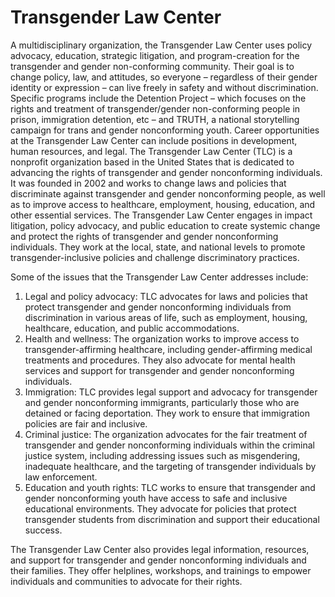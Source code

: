 # Transgender Law Center

A multidisciplinary organization, the Transgender Law Center uses policy advocacy, education, strategic litigation, and program-creation for the transgender and gender non-conforming community. Their goal is to change policy, law, and attitudes, so everyone – regardless of their gender identity or expression – can live freely in safety and without discrimination. Specific programs include the Detention Project – which focuses on the rights and treatment of transgender/gender non-conforming people in prison, immigration detention, etc – and TRUTH, a national storytelling campaign for trans and gender nonconforming youth. Career opportunities at the Transgender Law Center can include positions in development, human resources, and legal.
The Transgender Law Center (TLC) is a nonprofit organization based in the United States that is dedicated to advancing the rights of transgender and gender nonconforming individuals. It was founded in 2002 and works to change laws and policies that discriminate against transgender and gender nonconforming people, as well as to improve access to healthcare, employment, housing, education, and other essential services.
The Transgender Law Center engages in impact litigation, policy advocacy, and public education to create systemic change and protect the rights of transgender and gender nonconforming individuals. They work at the local, state, and national levels to promote transgender-inclusive policies and challenge discriminatory practices.

Some of the issues that the Transgender Law Center addresses include:
1. Legal and policy advocacy: TLC advocates for laws and policies that protect transgender and gender nonconforming individuals from discrimination in various areas of life, such as employment, housing, healthcare, education, and public accommodations.
2. Health and wellness: The organization works to improve access to transgender-affirming healthcare, including gender-affirming medical treatments and procedures. They also advocate for mental health services and support for transgender and gender nonconforming individuals.
3. Immigration: TLC provides legal support and advocacy for transgender and gender nonconforming immigrants, particularly those who are detained or facing deportation. They work to ensure that immigration policies are fair and inclusive.
4. Criminal justice: The organization advocates for the fair treatment of transgender and gender nonconforming individuals within the criminal justice system, including addressing issues such as misgendering, inadequate healthcare, and the targeting of transgender individuals by law enforcement.
5. Education and youth rights: TLC works to ensure that transgender and gender nonconforming youth have access to safe and inclusive educational environments. They advocate for policies that protect transgender students from discrimination and support their educational success.

The Transgender Law Center also provides legal information, resources, and support for transgender and gender nonconforming individuals and their families. They offer helplines, workshops, and trainings to empower individuals and communities to advocate for their rights.
